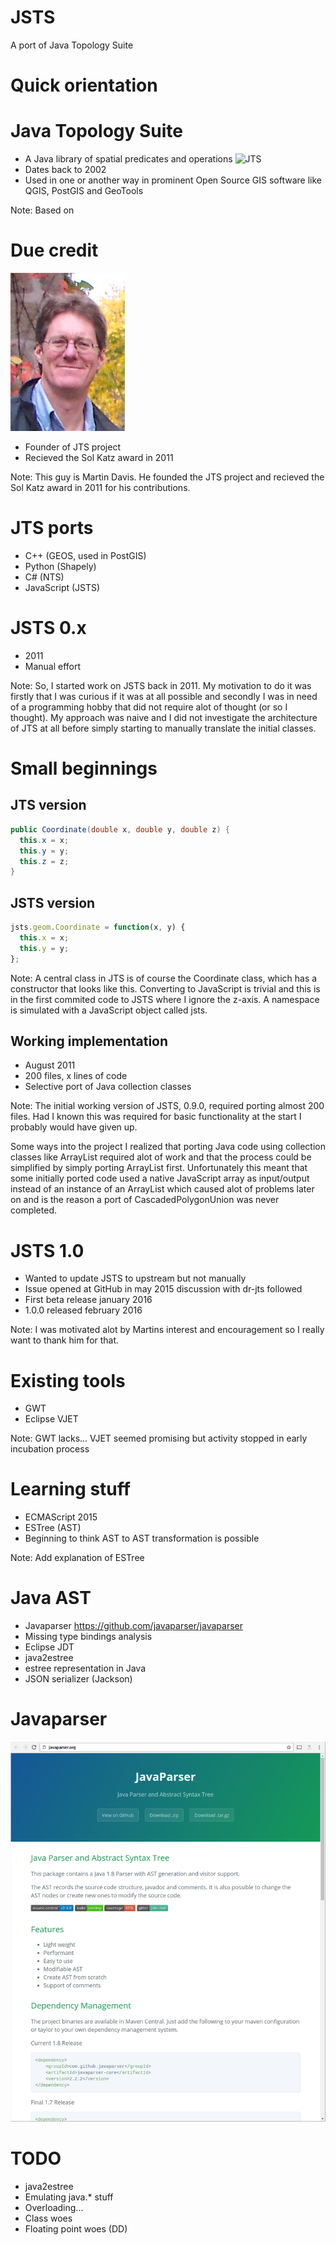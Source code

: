 # JSTS

A port of Java Topology Suite<!-- .element: class="fragment" -->



# Quick orientation


# Java Topology Suite

* A Java library of spatial predicates and operations <!-- .element: class="fragment" -->
![JTS](jts.png "JTS")<!-- .element: class="fragment" -->
* Dates back to 2002 <!-- .element: class="fragment" -->
* Used in one or another way in prominent Open Source GIS software like QGIS, PostGIS and GeoTools <!-- .element: class="fragment" -->

Note:
Based on


# Due credit

![Martin Davis](martin_davis.jpg "Martin Davis")<!-- .element: class="fragment" -->

* Founder of JTS project<!-- .element: class="fragment" -->
* Recieved the Sol Katz award in 2011<!-- .element: class="fragment" -->

Note:
This guy is Martin Davis. He founded the JTS project and recieved the Sol Katz award in 2011 for his contributions.


# JTS ports

* C++ (GEOS, used in PostGIS) <!-- .element: class="fragment" -->
* Python (Shapely) <!-- .element: class="fragment" -->
* C# (NTS) <!-- .element: class="fragment" -->
* JavaScript (JSTS) <!-- .element: class="fragment" -->


# JSTS 0.x

* 2011 <!-- .element: class="fragment" -->
* Manual effort <!-- .element: class="fragment" -->

Note:
So, I started work on JSTS back in 2011. My motivation to do it was firstly that I was curious if it was at all possible and secondly I was in need of a programming hobby that did not require alot of thought (or so I thought). My approach was naive and I did not investigate the architecture of JTS at all before simply starting to manually translate the initial classes.


# Small beginnings

## JTS version <!-- .element: class="fragment" -->
```java
public Coordinate(double x, double y, double z) {
  this.x = x;
  this.y = y;
  this.z = z;
}
```
<!-- .element: class="fragment" -->

## JSTS version <!-- .element: class="fragment" -->
```js
jsts.geom.Coordinate = function(x, y) {
  this.x = x;
  this.y = y;
};
```
<!-- .element: class="fragment" -->

Note:
A central class in JTS is of course the Coordinate class, which has a constructor that looks like this. Converting to JavaScript is trivial and this is in the first commited code to JSTS where I ignore the z-axis. A namespace is simulated with a JavaScript object called jsts.


## Working implementation

* August 2011 <!-- .element: class="fragment" -->
* 200 files, x lines of code <!-- .element: class="fragment" -->
* Selective port of Java collection classes <!-- .element: class="fragment" -->

Note:
The initial working version of JSTS, 0.9.0, required porting almost 200 files. Had I known this was required for basic functionality at the start I probably would have given up.

Some ways into the project I realized that porting Java code using collection classes like ArrayList required alot of work and that the process could be simplified by simply porting ArrayList first. Unfortunately this meant that some initially ported code used a native JavaScript array as input/output instead of an instance of an ArrayList which caused alot of problems later on and is the reason a port of CascadedPolygonUnion was never completed.


# JSTS 1.0

* Wanted to update JSTS to upstream but not manually <!-- .element: class="fragment" -->
* Issue opened at GitHub in may 2015 discussion with dr-jts followed <!-- .element: class="fragment" -->
* First beta release january 2016 <!-- .element: class="fragment" -->
* 1.0.0 released february 2016 <!-- .element: class="fragment" -->

Note:
I was motivated alot by Martins interest and encouragement so I really want to thank him for that.


# Existing tools

* GWT <!-- .element: class="fragment" -->
* Eclipse VJET <!-- .element: class="fragment" -->

Note:
GWT lacks... VJET seemed promising but activity stopped in early incubation process


# Learning stuff

* ECMAScript 2015 <!-- .element: class="fragment" -->
* ESTree (AST) <!-- .element: class="fragment" -->
* Beginning to think AST to AST transformation is possible <!-- .element: class="fragment" -->

Note:
Add explanation of ESTree


# Java AST

* Javaparser https://github.com/javaparser/javaparser <!-- .element: class="fragment" -->
* Missing type bindings analysis
* Eclipse JDT
* java2estree
 * estree representation in Java
 * JSON serializer (Jackson)


# Javaparser

![Javaparser](javaparser.png "Javaparser")


# TODO

* java2estree
* Emulating java.* stuff
* Overloading...
* Class woes
* Floating point woes (DD)
